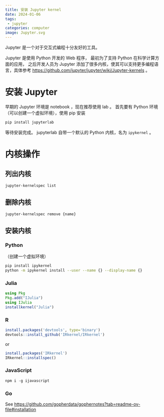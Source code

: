 ```yaml
---
title: 安装 Jupyter kernel
date: 2024-01-06
tags:
 - jupyter
categories: computer
image: Jupyter.svg
---
```


Jupyter 是一个对于交互式编程十分友好的工具。

<!--more-->

Jupyter 是使用 Python 开发的 Web 程序，
最初为了支持 Python 在科学计算方面的应用，
之后开发人员为 Jupyter 添加了很多内核，使其可以支持更多编程语言，具体参考
<https://github.com/jupyter/jupyter/wiki/Jupyter-kernels>
。

# 安装 Jupyter

早期的 Jupyter 环境是 notebook ，现在推荐使用 lab 。
首先要有 Python 环境（可以创建一个虚拟环境），使用 pip 安装

```bash
pip install jupyterlab
```

等待安装完成。
jupyterlab 自带一个默认的 Python 内核，名为 `ipykernel` 。

# 内核操作

## 列出内核

```bash
jupyter-kernelspec list
```

## 删除内核

```bash
jupyter-kernelspec remove {name}
```

## 安装内核

### Python

（创建一个虚拟环境）

```bash
pip install ipykernel
python -m ipykernel install --user --name {} --display-name {}
```

### Julia

```julia
using Pkg
Pkg.add("IJulia")
using IJulia
installkernel("Julia")
```

### R

```r
install.packages('devtools', type='binary')
devtools::install_github('IRkernel/IRkernel')
```
or
```r
install.packages('IRkernel')
IRkernel::installspec()
```

### JavaScript

```JavaScript
npm i -g ijavascript
```

### Go

See
<https://github.com/gopherdata/gophernotes?tab=readme-ov-file#installation>
